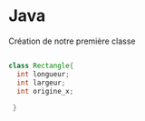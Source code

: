 # Java

Création de notre première classe


```java

class Rectangle{
  int longueur;
  int largeur;
  int origine_x;
  
 }
 ```
